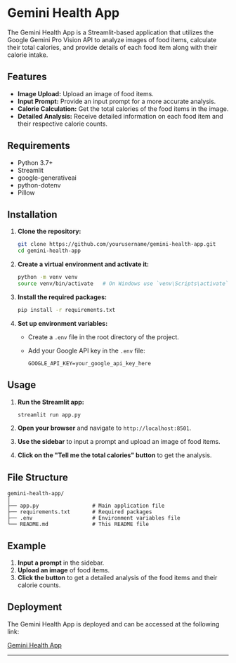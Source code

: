 
# Gemini Health App

The Gemini Health App is a Streamlit-based application that utilizes the Google Gemini Pro Vision API to analyze images of food items, calculate their total calories, and provide details of each food item along with their calorie intake.

## Features

- **Image Upload:** Upload an image of food items.
- **Input Prompt:** Provide an input prompt for a more accurate analysis.
- **Calorie Calculation:** Get the total calories of the food items in the image.
- **Detailed Analysis:** Receive detailed information on each food item and their respective calorie counts.

## Requirements

- Python 3.7+
- Streamlit
- google-generativeai
- python-dotenv
- Pillow

## Installation

1. **Clone the repository:**

   ```bash
   git clone https://github.com/yourusername/gemini-health-app.git
   cd gemini-health-app
   ```

2. **Create a virtual environment and activate it:**

   ```bash
   python -m venv venv
   source venv/bin/activate   # On Windows use `venv\Scripts\activate`
   ```

3. **Install the required packages:**

   ```bash
   pip install -r requirements.txt
   ```

4. **Set up environment variables:**

   - Create a `.env` file in the root directory of the project.
   - Add your Google API key in the `.env` file:

     ```
     GOOGLE_API_KEY=your_google_api_key_here
     ```

## Usage

1. **Run the Streamlit app:**

   ```bash
   streamlit run app.py
   ```

2. **Open your browser** and navigate to `http://localhost:8501`.

3. **Use the sidebar** to input a prompt and upload an image of food items.

4. **Click on the "Tell me the total calories" button** to get the analysis.

## File Structure

```
gemini-health-app/
│
├── app.py                 # Main application file
├── requirements.txt       # Required packages
├── .env                   # Environment variables file
└── README.md              # This README file
```

## Example

1. **Input a prompt** in the sidebar.
2. **Upload an image** of food items.
3. **Click the button** to get a detailed analysis of the food items and their calorie counts.

## Deployment

The Gemini Health App is deployed and can be accessed at the following link:

[Gemini Health App](https://nutrition-appgi-tlkog4ddbf8fve2pdbynqv.streamlit.app/)

---

